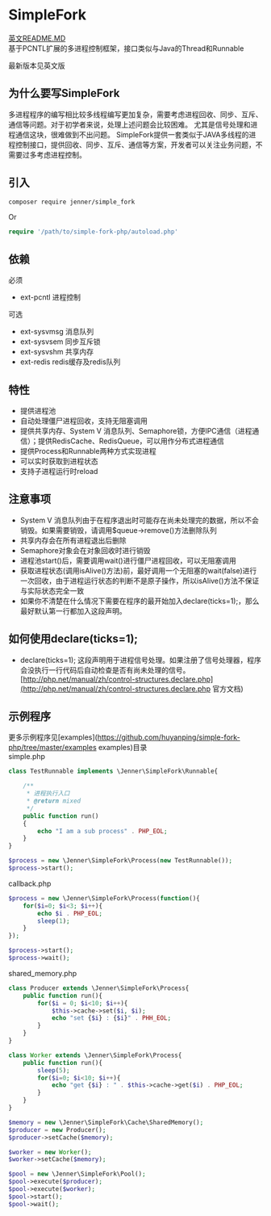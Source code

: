 SimpleFork
===================
[英文README.MD](https://github.com/huyanping/simple-fork-php/blob/master/README.MD)  
基于PCNTL扩展的多进程控制框架，接口类似与Java的Thread和Runnable 

最新版本见英文版

为什么要写SimpleFork
------------------------
多进程程序的编写相比较多线程编写更加复杂，需要考虑进程回收、同步、互斥、通信等问题。对于初学者来说，处理上述问题会比较困难。
尤其是信号处理和进程通信这块，很难做到不出问题。
SimpleFork提供一套类似于JAVA多线程的进程控制接口，提供回收、同步、互斥、通信等方案，开发者可以关注业务问题，不需要过多考虑进程控制。

引入
---------------------
```bash
composer require jenner/simple_fork
```
Or
```php
require '/path/to/simple-fork-php/autoload.php'
```

依赖
----------------------
必须  
+ ext-pcntl 进程控制  

可选  
+ ext-sysvmsg 消息队列
+ ext-sysvsem 同步互斥锁
+ ext-sysvshm 共享内存
+ ext-redis redis缓存及redis队列

特性
---------------------------
+ 提供进程池
+ 自动处理僵尸进程回收，支持无阻塞调用
+ 提供共享内存、System V 消息队列、Semaphore锁，方便IPC通信（进程通信）；提供RedisCache、RedisQueue，可以用作分布式进程通信
+ 提供Process和Runnable两种方式实现进程
+ 可以实时获取到进程状态
+ 支持子进程运行时reload

注意事项
-----------------------
+ System V 消息队列由于在程序退出时可能存在尚未处理完的数据，所以不会销毁。如果需要销毁，请调用$queue->remove()方法删除队列
+ 共享内存会在所有进程退出后删除
+ Semaphore对象会在对象回收时进行销毁
+ 进程池start()后，需要调用wait()进行僵尸进程回收，可以无阻塞调用
+ 获取进程状态(调用isAlive()方法)前，最好调用一个无阻塞的wait(false)进行一次回收，由于进程运行状态的判断不是原子操作，所以isAlive()方法不保证与实际状态完全一致
+ 如果你不清楚在什么情况下需要在程序的最开始加入declare(ticks=1);，那么最好默认第一行都加入这段声明。

如何使用declare(ticks=1);
--------------------------
+ declare(ticks=1); 这段声明用于进程信号处理。如果注册了信号处理器，程序会没执行一行代码后自动检查是否有尚未处理的信号。[http://php.net/manual/zh/control-structures.declare.php](http://php.net/manual/zh/control-structures.declare.php 官方文档)

示例程序
-------------------------
更多示例程序见[examples](https://github.com/huyanping/simple-fork-php/tree/master/examples examples)目录  
simple.php  
```php
class TestRunnable implements \Jenner\SimpleFork\Runnable{

    /**
     * 进程执行入口
     * @return mixed
     */
    public function run()
    {
        echo "I am a sub process" . PHP_EOL;
    }
}

$process = new \Jenner\SimpleFork\Process(new TestRunnable());
$process->start();
```

callback.php  
```php
$process = new \Jenner\SimpleFork\Process(function(){
    for($i=0; $i<3; $i++){
        echo $i . PHP_EOL;
        sleep(1);
    }
});

$process->start();
$process->wait();
```

shared_memory.php
```php
class Producer extends \Jenner\SimpleFork\Process{
    public function run(){
        for($i = 0; $i<10; $i++){
            $this->cache->set($i, $i);
            echo "set {$i} : {$i}" . PHH_EOL;
        }
    }
}

class Worker extends \Jenner\SimpleFork\Process{
    public function run(){
        sleep(5);
        for($i=0; $i<10; $i++){
            echo "get {$i} : " . $this->cache->get($i) . PHP_EOL;
        }
    }
}

$memory = new \Jenner\SimpleFork\Cache\SharedMemory();
$producer = new Producer();
$producer->setCache($memory);

$worker = new Worker();
$worker->setCache($memory);

$pool = new \Jenner\SimpleFork\Pool();
$pool->execute($producer);
$pool->execute($worker);
$pool->start();
$pool->wait();
```




